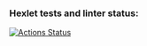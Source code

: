### Hexlet tests and linter status:
[![Actions Status](https://github.com/bglpvaa/qa-engineer-project-85/actions/workflows/hexlet-check.yml/badge.svg)](https://github.com/bglpvaa/qa-engineer-project-85/actions)